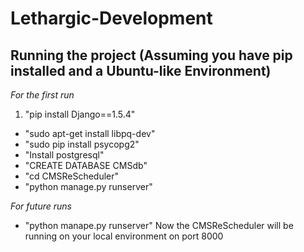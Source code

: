 Lethargic-Development
=====================
## Running the project (Assuming you have pip installed and a Ubuntu-like Environment)
_For the first run_

1. "pip install Django==1.5.4"
- "sudo apt-get install libpq-dev"
- "sudo pip install psycopg2"
- "Install postgresql"
- "CREATE DATABASE CMSdb"
- "cd CMSReScheduler"
- "python manage.py runserver"

_For future runs_
- "python manape.py runserver"
Now the CMSReScheduler will be running on your local environment on port 8000
